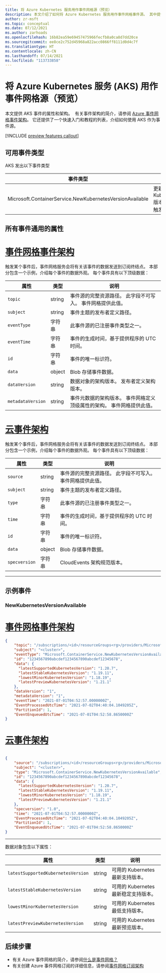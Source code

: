 ```yaml
---
title: 将 Azure Kubernetes 服务用作事件网格源（预览）
description: 本文介绍了如何将 Azure Kubernetes 服务用作事件网格事件源。 其中提供了架构，以及教程和操作指南文章的链接。
author: zr-msft
ms.topic: conceptual
ms.date: 07/12/2021
ms.author: zarhoads
ms.openlocfilehash: 16b82ea59e69457475966fecfb8a0ca8d7dd20ce
ms.sourcegitcommit: ee8ce2c752d45968a822acc0866ff8111d0d4c7f
ms.translationtype: HT
ms.contentlocale: zh-CN
ms.lasthandoff: 07/14/2021
ms.locfileid: "113733858"
---
```

# <a name="azure-kubernetes-service-aks-as-an-event-grid-source-preview"></a>将 Azure Kubernetes 服务 (AKS) 用作事件网格源（预览）

本文提供 AKS 事件的属性和架构。  有关事件架构的简介，请参阅 [Azure 事件网格事件架构](event-schema.md)。 它还提供了一个快速入门和教程的列表，介绍如何使用 AKS 作为事件源。

[!INCLUDE [preview features callout](../aks/includes/preview/preview-callout.md)]

## <a name="available-event-types"></a>可用事件类型

AKS 发出以下事件类型

|    事件类型                                             |    说明                                                       |
|-----------------------------------------------------------|----------------------------------------------------------------------|
| Microsoft.ContainerService.NewKubernetesVersionAvailable  | 更新可用的 Kubernetes 版本列表时触发。 |

## <a name="properties-common-to-all-events"></a>所有事件通用的属性

# <a name="event-grid-event-schema"></a>[事件网格事件架构](#tab/event-grid-event-schema)
触发某个事件后，事件网格服务会将有关该事件的数据发送到订阅终结点。
本部分包含一个示例，介绍每个事件的数据外观。 每个事件具有以下顶级数据：

|     属性          |     类型     |     说明                                                                                                                                |
|-----------------------|--------------|------------------------------------------------------------------------------------------------------------------------------------------------|
|    `topic`              |    string    |    事件源的完整资源路径。 此字段不可写入。 事件网格提供此值。                                      |
|    `subject`            |    string    |    事件主题的发布者定义路径。                                                                                              |
|    `eventType`          |    字符串    |    此事件源的已注册事件类型之一。                                                                                  |
|    `eventTime`          |    字符串    |    事件的生成时间，基于提供程序的 UTC 时间。                                                                         |
|    `id`                 |    字符串    |    事件的唯一标识符。                                                                                                            |
|    `data`               |    object    |    Blob 存储事件数据。                                                                                                                    |
|    `dataVersion`        |    string    |    数据对象的架构版本。 发布者定义架构版本。                                                          |
|    `metadataVersion`    |    string    |    事件元数据的架构版本。 事件网格定义顶级属性的架构。 事件网格提供此值。    |

# <a name="cloud-event-schema"></a>[云事件架构](#tab/cloud-event-schema)

触发某个事件后，事件网格服务会将有关该事件的数据发送到订阅终结点。
本部分包含一个示例，介绍每个事件的数据外观。 每个事件具有以下顶级数据：

|     属性          |     类型     |     说明                                                                                                                                |
|-----------------------|--------------|------------------------------------------------------------------------------------------------------------------------------------------------|
|    `source`              |    string    |    事件源的完整资源路径。 此字段不可写入。 事件网格提供此值。                                      |
|    `subject`            |    string    |    事件主题的发布者定义路径。                                                                                              |
|    `type`          |    字符串    |    此事件源的已注册事件类型之一。                                                                                  |
|    `time`          |    字符串    |    事件的生成时间，基于提供程序的 UTC 时间。                                                                         |
|    `id`                 |    字符串    |    事件的唯一标识符。                                                                                                            |
|    `data`               |    object    |    Blob 存储事件数据。                                                                                                                    |
| `specversion` | 字符串 | CloudEvents 架构规范版本。 |

---

## <a name="example-events"></a>示例事件

### <a name="newkubernetesversionavailable"></a>NewKubernetesVersionAvailable

# <a name="event-grid-event-schema"></a>[事件网格事件架构](#tab/event-grid-event-schema)

```json
{
    "topic": "/subscriptions/<id>/resourceGroups<rg>/providers/Microsoft.ContainerService/managedClusters/<cluster>",
    "subject": "<cluster>",
    "eventType": "Microsoft.ContainerService.NewKubernetesVersionAvailable",
    "id": "1234567890abcdef1234567890abcdef12345678",
    "data": {
      "latestSupportedKubernetesVersion": "1.20.7",
      "latestStableKubernetesVersion": "1.19.11",
      "lowestMinorKubernetesVersion": "1.18.19",
      "latestPreviewKubernetesVersion": "1.21.1"
    },
    "dataVersion": "1",
    "metadataVersion": "1",
    "eventTime": "2021-07-01T04:52:57.0000000Z",
    "EventProcessedUtcTime": "2021-07-02T04:40:04.1049205Z",
    "PartitionId": 1,
    "EventEnqueuedUtcTime": "2021-07-01T04:52:58.8650000Z"
}
```
# <a name="cloud-event-schema"></a>[云事件架构](#tab/cloud-event-schema)

```json

{
    "source": "/subscriptions/<id>/resourceGroups<rg>/providers/Microsoft.ContainerService/managedClusters/<cluster>",
    "subject": "<cluster>",
    "type": "Microsoft.ContainerService.NewKubernetesVersionAvailable",
    "id": "1234567890abcdef1234567890abcdef12345678",
    "data": {
      "latestSupportedKubernetesVersion": "1.20.7",
      "latestStableKubernetesVersion": "1.19.11",
      "lowestMinorKubernetesVersion": "1.18.19",
      "latestPreviewKubernetesVersion": "1.21.1"
    },
    "specversion": "1.0",
    "time": "2021-07-01T04:52:57.0000000Z",
    "EventProcessedUtcTime": "2021-07-02T04:40:04.1049205Z",
    "PartitionId": 1,
    "EventEnqueuedUtcTime": "2021-07-01T04:52:58.8650000Z"
}
```

---

数据对象包含以下属性：

|    属性                        | 类型   | 说明                                                  |
|------------------------------------|--------|--------------------------------------------------------------|
| `latestSupportedKubernetesVersion` | string | 可用的 Kubernetes 最新支持版本。        |
| `latestStableKubernetesVersion`    | string | 可用的 Kubernetes 最新稳定支持版本。 |
| `lowestMinorKubernetesVersion`     | string | 可用的 Kubernetes 最低支持版本。        |
| `latestPreviewKubernetesVersion`   | string | 可用的 Kubernetes 最新预览版本。          |

## <a name="next-steps"></a>后续步骤

* 有关 Azure 事件网格的简介，请参阅[什么是事件网格？](overview.md)
* 有关创建 Azure 事件网格订阅的详细信息，请参阅[事件网格订阅架构](subscription-creation-schema.md)